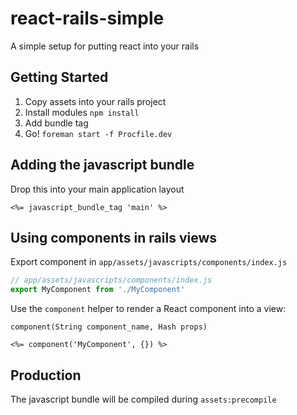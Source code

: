 # react-rails-simple

A simple setup for putting react into your rails

## Getting Started

1. Copy assets into your rails project
2. Install modules `npm install`
3. Add bundle tag
3. Go! `foreman start -f Procfile.dev`

## Adding the javascript bundle

Drop this into your main application layout

```erb
<%= javascript_bundle_tag 'main' %>
```

## Using components in rails views

Export component in `app/assets/javascripts/components/index.js`

```js
// app/assets/javascripts/components/index.js
export MyComponent from './MyComponent'
```

Use the `component` helper to render a React component into a view:

`component(String component_name, Hash props)`

```erb
<%= component('MyComponent', {}) %>
```

## Production

The javascript bundle will be compiled during `assets:precompile`

